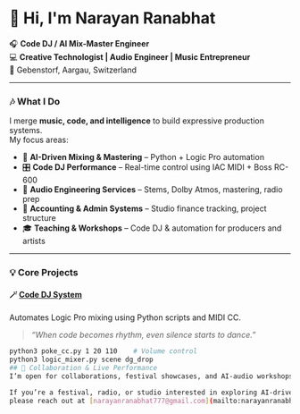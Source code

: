 # 👋 Hi, I'm Narayan Ranabhat  

🎧 **Code DJ / AI Mix-Master Engineer**  
💻 **Creative Technologist | Audio Engineer | Music Entrepreneur**  
📍 Gebenstorf, Aargau, Switzerland  

---

### 🎶 What I Do
I merge **music, code, and intelligence** to build expressive production systems.  
My focus areas:

- 🧠 **AI-Driven Mixing & Mastering** – Python + Logic Pro automation  
- 🎛️ **Code DJ Performance** – Real-time control using IAC MIDI + Boss RC-600  
- 💼 **Audio Engineering Services** – Stems, Dolby Atmos, mastering, radio prep  
- 🧮 **Accounting & Admin Systems** – Studio finance tracking, project structure  
- 🎓 **Teaching & Workshops** – Code DJ & automation for producers and artists  

---

### 💡 Core Projects
#### 🪄 [Code DJ System](https://github.com/narayanmaster/chat-to-logic)
Automates Logic Pro mixing using Python scripts and MIDI CC.  
> _“When code becomes rhythm, even silence starts to dance.”_

```bash
python3 poke_cc.py 1 20 110    # Volume control
python3 logic_mixer.py scene dg_drop
## 🤝 Collaboration & Live Performance
I’m open for collaborations, festival showcases, and AI-audio workshops.

If you’re a festival, radio, or studio interested in exploring AI-driven mixing,
please reach out at [narayanranabhat777@gmail.com](mailto:narayanranabhat777@gmail.com).

